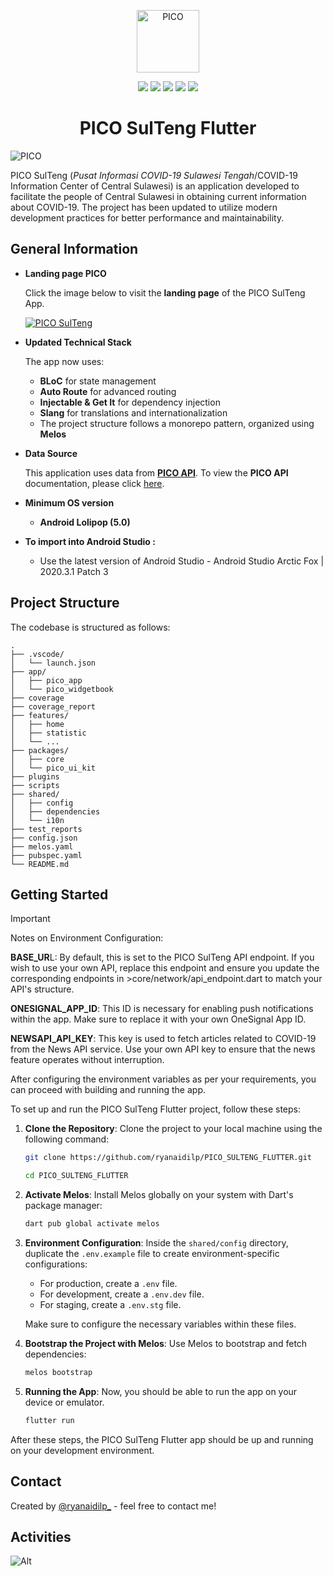 ﻿<p align="center">
  <img src="https://banuacoders.com/app/pico/logo.png" width="100" height="100" alt="PICO"/>
</p>

<p align="center">
<img src="https://img.shields.io/badge/maintained%20with-melos-f700ff.svg?style=flat-square)](https://github.com/invertase/melos"/>
<img src="https://img.shields.io/github/stars/ryanaidilp/PICO_SULTENG_FLUTTER?style=plastic&color=yellow"/>
<img src="https://img.shields.io/github/downloads/ryanaidilp/PICO_SULTENG_FLUTTER/total?color=blue&style=plastic"/>
<img src="https://img.shields.io/github/forks/ryanaidilp/PICO_SULTENG_FLUTTER?color=green&style=plastic"/>
<img src="https://img.shields.io/github/v/release/ryanaidilp/PICO_SULTENG_FLUTTER?color=red&style=plastic"/>
</p>

<h1 align="center">PICO SulTeng Flutter</h1>

![PICO](https://banuacoders.com/app/pico/PICO.png)

PICO SulTeng (_Pusat Informasi COVID-19 Sulawesi Tengah_/COVID-19 Information Center of Central Sulawesi) is an application developed to facilitate the people of Central Sulawesi in obtaining current information about COVID-19. The project has been updated to utilize modern development practices for better performance and maintainability.

## General Information

- **Landing page PICO**

  Click the image below to visit the **landing page** of the PICO SulTeng App.

  [![PICO SulTeng](https://i.ibb.co/s6v2Ff9/picoflutter.png)](https://banuacoders.com/app/pico)

- **Updated Technical Stack**

  The app now uses:

  - **BLoC** for state management
  - **Auto Route** for advanced routing
  - **Injectable & Get It** for dependency injection
  - **Slang** for translations and internationalization
  - The project structure follows a monorepo pattern, organized using **Melos**

- **Data Source**

  This application uses data from [**PICO API**](https://banuacoders.com/api/pico). To view the **PICO API** documentation, please click [here](https://github.com/ryanaidilp/PICO_SULTENG_API).

- **Minimum OS version**

  - **Android Lolipop (5.0)**

- **To import into Android Studio :**
  - Use the latest version of Android Studio - Android Studio Arctic Fox | 2020.3.1 Patch 3

## Project Structure

The codebase is structured as follows:

```ascii
.
├── .vscode/
│   └── launch.json
├── app/
│   ├── pico_app
│   └── pico_widgetbook
├── coverage
├── coverage_report
├── features/
│   ├── home
│   ├── statistic
│   └── ...
├── packages/
│   ├── core
│   └── pico_ui_kit
├── plugins
├── scripts
├── shared/
│   ├── config
│   ├── dependencies
│   └── i10n
├── test_reports
├── config.json
├── melos.yaml
├── pubspec.yaml
└── README.md
```

## Getting Started

> [!IMPORTANT]
> Notes on Environment Configuration:
>
> **BASE_UR**L: By default, this is set to the PICO SulTeng API endpoint. If you wish to use your own API, replace this endpoint and ensure you update the corresponding endpoints in >core/network/api_endpoint.dart to match your API's structure.
>
> **ONESIGNAL_APP_ID**: This ID is necessary for enabling push notifications within the app. Make sure to replace it with your own OneSignal App ID.
>
> **NEWSAPI_API_KEY**: This key is used to fetch articles related to COVID-19 from the News API service. Use your own API key to ensure that the news feature operates without interruption.
>
> After configuring the environment variables as per your requirements, you can proceed with building and running the app.

To set up and run the PICO SulTeng Flutter project, follow these steps:

1. **Clone the Repository**:
   Clone the project to your local machine using the following command:

   ```sh
   git clone https://github.com/ryanaidilp/PICO_SULTENG_FLUTTER.git

   cd PICO_SULTENG_FLUTTER
   ```

2. **Activate Melos**:
   Install Melos globally on your system with Dart's package manager:

   ```sh
   dart pub global activate melos
   ```

3. **Environment Configuration**:
   Inside the `shared/config` directory, duplicate the `.env.example` file to create environment-specific configurations:

   - For production, create a `.env` file.
   - For development, create a `.env.dev` file.
   - For staging, create a `.env.stg` file.

   Make sure to configure the necessary variables within these files.

4. **Bootstrap the Project with Melos**:
   Use Melos to bootstrap and fetch dependencies:

   ```sh
   melos bootstrap
   ```

5. **Running the App**:
   Now, you should be able to run the app on your device or emulator.

   ```sh
   flutter run
   ```

After these steps, the PICO SulTeng Flutter app should be up and running on your development environment.

## Contact

Created by [@ryanaidilp\_](https://linkedin.com/in/ryanaidilp) - feel free to contact me!

## Activities

![Alt](https://repobeats.axiom.co/api/embed/65970a0cf11692500a081f76b821ffd81dd45c89.svg "Repobeats analytics image")
